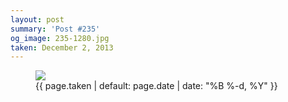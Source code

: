 ```yaml
---
layout: post
summary: 'Post #235'
og_image: 235-1280.jpg
taken: December 2, 2013
---
```


<figure class="post">
<img sizes="(min-width: 700px) 50vw, calc(100vw - 2rem)" src="{{ site.assets_url }}/235-640.jpg" srcset="{{ site.assets_url }}/235-1280.jpg 1280w, {{ site.assets_url }}/235-960.jpg 960w, {{ site.assets_url }}/235-640.jpg 640w, {{ site.assets_url }}/235-320.jpg 320w"/>
<figcaption>
<time>{{ page.taken | default: page.date | date: "%B %-d, %Y" }}</time>
</figcaption>
</figure>
